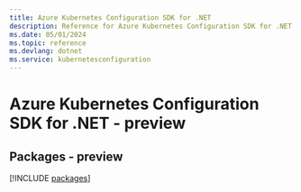 ```yaml
---
title: Azure Kubernetes Configuration SDK for .NET
description: Reference for Azure Kubernetes Configuration SDK for .NET
ms.date: 05/01/2024
ms.topic: reference
ms.devlang: dotnet
ms.service: kubernetesconfiguration
---
```

# Azure Kubernetes Configuration SDK for .NET - preview
## Packages - preview
[!INCLUDE [packages](kubernetes-configuration-index.md)]